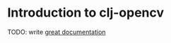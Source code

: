 # Introduction to clj-opencv

TODO: write [great documentation](http://jacobian.org/writing/what-to-write/)
